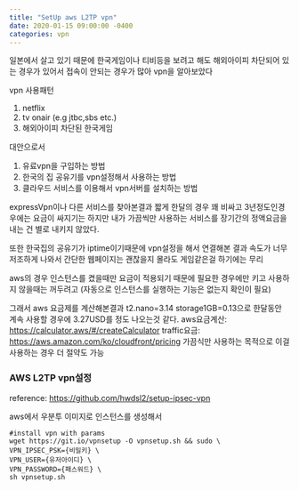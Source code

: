 ```yaml
---
title: "SetUp aws L2TP vpn"
date: 2020-01-15 09:00:00 -0400
categories: vpn
---
```


일본에서 살고 있기 때문에 한국게임이나 티비등을 보려고 해도 해외아이피 차단되어 있는 경우가 있어서 접속이 안되는 경우가 많아 vpn을 알아보았다

vpn 사용패턴
1. netflix
2. tv onair (e.g jtbc,sbs etc.)
3. 해외아이피 차단된 한국게임

대안으로서 
1. 유료vpn을 구입하는 방법 
2. 한국의 집 공유기를 vpn설정해서 사용하는 방법 
3. 클라우드 서비스를 이용해서 vpn서버를 설치하는 방법


expressVpn이나 다른 서비스를 찾아본결과 짧게 한달의 경우 꽤 비싸고 3년정도인경우에는 
요금이 싸지기는 하지만 내가 가끔씩만 사용하는 서비스를 장기간의 정액요금을 내는 건 
별로 내키지 않았다.

또한 한국집의 공유기가 iptime이기때문에 vpn설정을 해서 연결해본 결과 속도가 너무 저조하게 나와서 
간단한 웹페이지는 괜찮을지 몰라도 게임같은걸 하기에는 무리

aws의 경우 인스턴스를 켰을때만 요금이 적용되기 때문에 필요한 경우에만 키고 사용하지 않을때는 꺼두려고 
(자동으로 인스턴스를 실행하는 기능은 없는지 확인이 필요)


그래서 aws 요금제를 계산해본결과 t2.nano=3.14 storage1GB=0.13으로  한달동안 계속 사용할 경우에 3.27USD를 정도 나오는것 같다.
aws요금계산: https://calculator.aws/#/createCalculator
traffic요금: https://aws.amazon.com/ko/cloudfront/pricing
가끔식만 사용하는 목적으로 이걸 사용하는 경우 더 절약도 가능

### AWS L2TP vpn설정
reference: https://github.com/hwdsl2/setup-ipsec-vpn

aws에서 우분투 이미지로 인스턴스를 생성해서

```
#install vpn with params
wget https://git.io/vpnsetup -O vpnsetup.sh && sudo \
VPN_IPSEC_PSK={비밀키} \
VPN_USER={유저아이디} \
VPN_PASSWORD={패스워드} \
sh vpnsetup.sh
```

